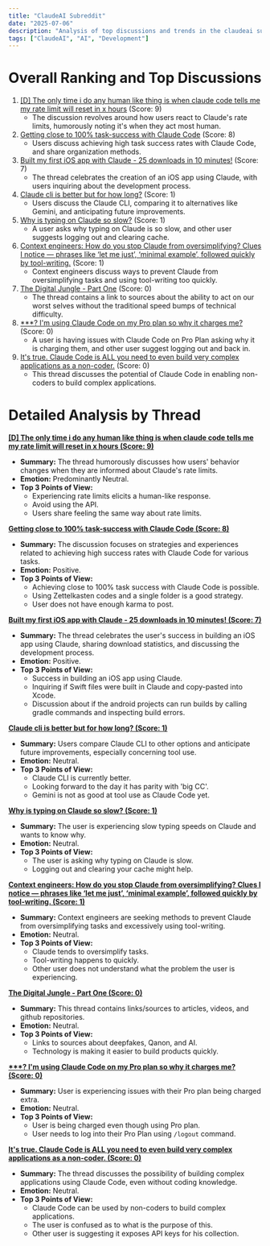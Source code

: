 ```yaml
---
title: "ClaudeAI Subreddit"
date: "2025-07-06"
description: "Analysis of top discussions and trends in the claudeai subreddit"
tags: ["ClaudeAI", "AI", "Development"]
---
```


# Overall Ranking and Top Discussions
1. [[D] The only time i do any human like thing is when claude code tells me my rate limit will reset in x hours](https://www.reddit.com/r/ClaudeAI/comments/1lt5d8h/the_only_time_i_do_any_human_like_thing_is_when/) (Score: 9)
    * The discussion revolves around how users react to Claude's rate limits, humorously noting it's when they act most human.
2. [Getting close to 100% task-success with Claude Code](https://www.reddit.com/r/ClaudeAI/comments/1lta114/getting_close_to_100_tasksuccess_with_claude_code/) (Score: 8)
    *  Users discuss achieving high task success rates with Claude Code, and share organization methods.
3. [Built my first iOS app with Claude - 25 downloads in 10 minutes!](https://www.reddit.com/r/ClaudeAI/comments/1lt9xr3/built_my_first_ios_app_with_claude_25_downloads/) (Score: 7)
    *  The thread celebrates the creation of an iOS app using Claude, with users inquiring about the development process.
4. [Claude cli is better but for how long?](https://www.reddit.com/r/ClaudeAI/comments/1lt6fmv/claude_cli_is_better_but_for_how_long/) (Score: 1)
    * Users discuss the Claude CLI, comparing it to alternatives like Gemini, and anticipating future improvements.
5. [Why is typing on Claude so slow?](https://www.reddit.com/r/ClaudeAI/comments/1lt79tn/why_is_typing_on_claude_so_slow/) (Score: 1)
    *  A user asks why typing on Claude is so slow, and other user suggests logging out and clearing cache.
6. [Context engineers: How do you stop Claude from oversimplifying? Clues I notice — phrases like ‘let me just’, ‘minimal example’, followed quickly by tool-writing.](https://www.reddit.com/r/ClaudeAI/comments/1lt8p3g/context_engineers_how_do_you_stop_claude_from/) (Score: 1)
    *  Context engineers discuss ways to prevent Claude from oversimplifying tasks and using tool-writing too quickly.
7. [The Digital Jungle - Part One](https://www.reddit.com/r/ClaudeAI/comments/1lt6w4n/the_digital_jungle_part_one/) (Score: 0)
    *  The thread contains a link to sources about the ability to act on our worst selves without the traditional speed bumps of technical difficulty.
8. [***? I'm using Claude Code on my Pro plan so why it charges me?](https://www.reddit.com/r/ClaudeAI/comments/1lt7o04/wtf_im_using_claude_code_on_my_pro_plan_so_why_it/) (Score: 0)
    * A user is having issues with Claude Code on Pro Plan asking why it is charging them, and other user suggest logging out and back in.
9. [It's true. Claude Code is ALL you need to even build very complex applications as a non-coder.](https://youtu.be/yqcuYydCt2I) (Score: 0)
    *  This thread discusses the potential of Claude Code in enabling non-coders to build complex applications.

# Detailed Analysis by Thread
**[[D] The only time i do any human like thing is when claude code tells me my rate limit will reset in x hours (Score: 9)](https://www.reddit.com/r/ClaudeAI/comments/1lt5d8h/the_only_time_i_do_any_human_like_thing_is_when/)**
*  **Summary:** The thread humorously discusses how users' behavior changes when they are informed about Claude's rate limits.
*  **Emotion:** Predominantly Neutral.
*  **Top 3 Points of View:**
    *  Experiencing rate limits elicits a human-like response.
    *  Avoid using the API.
    *  Users share feeling the same way about rate limits.

**[Getting close to 100% task-success with Claude Code (Score: 8)](https://www.reddit.com/r/ClaudeAI/comments/1lta114/getting_close_to_100_tasksuccess_with_claude_code/)**
*  **Summary:**  The discussion focuses on strategies and experiences related to achieving high success rates with Claude Code for various tasks.
*  **Emotion:** Positive.
*  **Top 3 Points of View:**
    *  Achieving close to 100% task success with Claude Code is possible.
    *  Using Zettelkasten codes and a single folder is a good strategy.
    *  User does not have enough karma to post.

**[Built my first iOS app with Claude - 25 downloads in 10 minutes! (Score: 7)](https://www.reddit.com/r/ClaudeAI/comments/1lt9xr3/built_my_first_ios_app_with_claude_25_downloads/)**
*  **Summary:** The thread celebrates the user's success in building an iOS app using Claude, sharing download statistics, and discussing the development process.
*  **Emotion:** Positive.
*  **Top 3 Points of View:**
    *  Success in building an iOS app using Claude.
    *  Inquiring if Swift files were built in Claude and copy-pasted into Xcode.
    *  Discussion about if the android projects can run builds by calling gradle commands and inspecting build errors.

**[Claude cli is better but for how long? (Score: 1)](https://www.reddit.com/r/ClaudeAI/comments/1lt6fmv/claude_cli_is_better_but_for_how_long/)**
*  **Summary:**  Users compare Claude CLI to other options and anticipate future improvements, especially concerning tool use.
*  **Emotion:** Neutral.
*  **Top 3 Points of View:**
    *  Claude CLI is currently better.
    *  Looking forward to the day it has parity with 'big CC'.
    *  Gemini is not as good at tool use as Claude Code yet.

**[Why is typing on Claude so slow? (Score: 1)](https://www.reddit.com/r/ClaudeAI/comments/1lt79tn/why_is_typing_on_claude_so_slow/)**
*  **Summary:** The user is experiencing slow typing speeds on Claude and wants to know why.
*  **Emotion:** Neutral.
*  **Top 3 Points of View:**
    *  The user is asking why typing on Claude is slow.
    *  Logging out and clearing your cache might help.

**[Context engineers: How do you stop Claude from oversimplifying? Clues I notice — phrases like ‘let me just’, ‘minimal example’, followed quickly by tool-writing. (Score: 1)](https://www.reddit.com/r/ClaudeAI/comments/1lt8p3g/context_engineers_how_do_you_stop_claude_from/)**
*  **Summary:**  Context engineers are seeking methods to prevent Claude from oversimplifying tasks and excessively using tool-writing.
*  **Emotion:** Neutral.
*  **Top 3 Points of View:**
    *  Claude tends to oversimplify tasks.
    *  Tool-writing happens to quickly.
    *  Other user does not understand what the problem the user is experiencing.

**[The Digital Jungle - Part One (Score: 0)](https://www.reddit.com/r/ClaudeAI/comments/1lt6w4n/the_digital_jungle_part_one/)**
*  **Summary:** This thread contains links/sources to articles, videos, and github repositories.
*  **Emotion:** Neutral.
*  **Top 3 Points of View:**
    *  Links to sources about deepfakes, Qanon, and AI.
    *  Technology is making it easier to build products quickly.

**[***? I'm using Claude Code on my Pro plan so why it charges me? (Score: 0)](https://www.reddit.com/r/ClaudeAI/comments/1lt7o04/wtf_im_using_claude_code_on_my_pro_plan_so_why_it/)**
*  **Summary:** User is experiencing issues with their Pro plan being charged extra.
*  **Emotion:** Neutral.
*  **Top 3 Points of View:**
    *  User is being charged even though using Pro plan.
    *  User needs to log into their Pro Plan using `/logout` command.

**[It's true. Claude Code is ALL you need to even build very complex applications as a non-coder. (Score: 0)](https://youtu.be/yqcuYydCt2I)**
*  **Summary:**  The thread discusses the possibility of building complex applications using Claude Code, even without coding knowledge.
*  **Emotion:** Neutral.
*  **Top 3 Points of View:**
    *  Claude Code can be used by non-coders to build complex applications.
    *  The user is confused as to what is the purpose of this.
    *  Other user is suggesting it exposes API keys for his collection.
